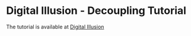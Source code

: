 # Digital Illusion - Decoupling Tutorial

The tutorial is available at [Digital Illusion](http://digitalillusion.xyz/2017/10/15/decoupling-introduction-php-beginners/)
